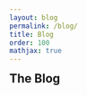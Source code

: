 ```yaml
---
layout: blog
permalink: /blog/
title: Blog
order: 100
mathjax: true
---
```


<h2 style="margin-bottom: 7px; margin-top:10px" >  The Blog </h2>



